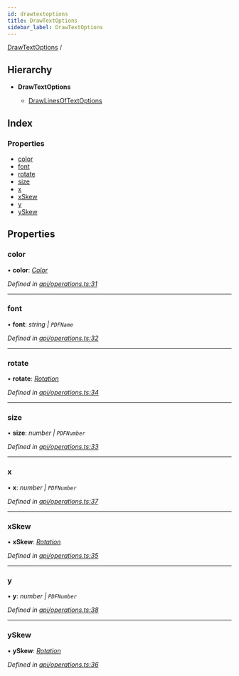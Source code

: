 ```yaml
---
id: drawtextoptions
title: DrawTextOptions
sidebar_label: DrawTextOptions
---
```


[DrawTextOptions](drawtextoptions.md) /

## Hierarchy

* **DrawTextOptions**

  * [DrawLinesOfTextOptions](drawlinesoftextoptions.md)

## Index

### Properties

* [color](drawtextoptions.md#color)
* [font](drawtextoptions.md#font)
* [rotate](drawtextoptions.md#rotate)
* [size](drawtextoptions.md#size)
* [x](drawtextoptions.md#x)
* [xSkew](drawtextoptions.md#xskew)
* [y](drawtextoptions.md#y)
* [ySkew](drawtextoptions.md#yskew)

## Properties

###  color

• **color**: *[Color](../index.md#color)*

*Defined in [api/operations.ts:31](https://github.com/Hopding/pdf-lib-docs/blob/36487a6/pdf-lib/src/api/operations.ts#L31)*

___

###  font

• **font**: *string | `PDFName`*

*Defined in [api/operations.ts:32](https://github.com/Hopding/pdf-lib-docs/blob/36487a6/pdf-lib/src/api/operations.ts#L32)*

___

###  rotate

• **rotate**: *[Rotation](../index.md#rotation)*

*Defined in [api/operations.ts:34](https://github.com/Hopding/pdf-lib-docs/blob/36487a6/pdf-lib/src/api/operations.ts#L34)*

___

###  size

• **size**: *number | `PDFNumber`*

*Defined in [api/operations.ts:33](https://github.com/Hopding/pdf-lib-docs/blob/36487a6/pdf-lib/src/api/operations.ts#L33)*

___

###  x

• **x**: *number | `PDFNumber`*

*Defined in [api/operations.ts:37](https://github.com/Hopding/pdf-lib-docs/blob/36487a6/pdf-lib/src/api/operations.ts#L37)*

___

###  xSkew

• **xSkew**: *[Rotation](../index.md#rotation)*

*Defined in [api/operations.ts:35](https://github.com/Hopding/pdf-lib-docs/blob/36487a6/pdf-lib/src/api/operations.ts#L35)*

___

###  y

• **y**: *number | `PDFNumber`*

*Defined in [api/operations.ts:38](https://github.com/Hopding/pdf-lib-docs/blob/36487a6/pdf-lib/src/api/operations.ts#L38)*

___

###  ySkew

• **ySkew**: *[Rotation](../index.md#rotation)*

*Defined in [api/operations.ts:36](https://github.com/Hopding/pdf-lib-docs/blob/36487a6/pdf-lib/src/api/operations.ts#L36)*